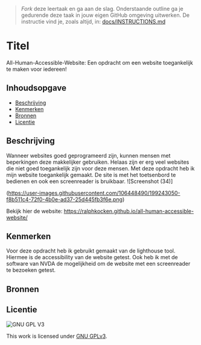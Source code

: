 > _Fork_ deze leertaak en ga aan de slag. Onderstaande outline ga je gedurende deze taak in jouw eigen GitHub omgeving uitwerken. De instructie vind je, zoals altijd, in: [docs/INSTRUCTIONS.md](docs/INSTRUCTIONS.md)

# Titel
<!-- Geef je project een titel en schrijf in één zin wat het is -->
All-Human-Accessible-Website: Een opdracht om een website toegankelijk te maken voor iedereen!

## Inhoudsopgave

  * [Beschrijving](#beschrijving)
  * [Kenmerken](#kenmerken)
  * [Bronnen](#bronnen)
  * [Licentie](#licentie)

## Beschrijving
<!-- In de Beschrijving staat hoe je project er uit ziet, hoe het werkt en wat je er mee kan. -->
<!-- Voeg een mooie poster visual toe 📸 -->
<!-- Voeg een link toe naar Github Pages 🌐-->

Wanneer websites goed geprogrameerd zijn, kunnen mensen met beperkingen deze makkelijker gebruiken. Helaas zijn er erg veel websites die niet goed toegankelijk zijn voor deze mensen. Met deze opdracht heb ik mijn website toegankelijk gemaakt. De site is met het toetsenbord te bedienen en ook een screenreader is bruikbaar. 
![Screenshot (34)]


(https://user-images.githubusercontent.com/106448490/199243050-f8b511c4-72f0-4b0e-ad37-25d445fb3f6e.png)


Bekijk hier de website:
https://ralphkocken.github.io/all-human-accessible-website/

## Kenmerken
<!-- Bij Kenmerken staat welke technieken zijn gebruikt en hoe. Wat is de HTML structuur? Wat zijn de belangrijkste dingen in CSS? Wat is er met Javascript gedaan en hoe? Misschien heb je een framwork of library gebruikt? -->

Voor deze opdracht heb ik gebruikt gemaakt van de lighthouse tool. Hiermee is de accessibility van de website getest. Ook heb ik met de software van NVDA de mogelijkheid om de website met een screenreader te bezoeken getest.


## Bronnen

## Licentie

![GNU GPL V3](https://www.gnu.org/graphics/gplv3-127x51.png)

This work is licensed under [GNU GPLv3](./LICENSE).
